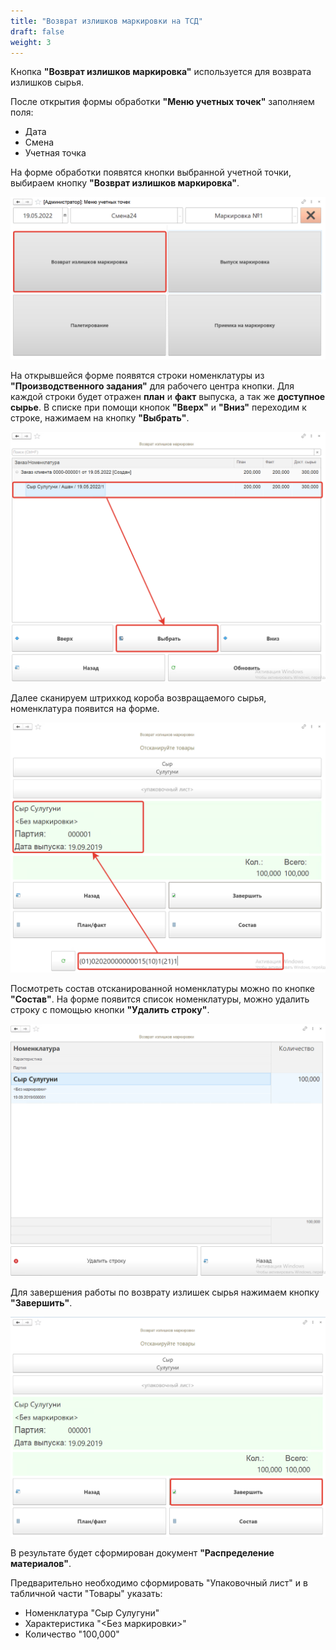 ```yaml
---
title: "Возврат излишков маркировки на ТСД"
draft: false
weight: 3
---
```


Кнопка **"Возврат излишков маркировка"** используется для возврата излишков сырья.

После открытия формы обработки **"Меню учетных точек"** заполняем поля:

- Дата
- Смена
- Учетная точка

На форме обработки появятся кнопки выбранной учетной точки, выбираем кнопку **"Возврат излишков маркировка"**.

![1](1.png)

На открывшейся форме появятся строки номенклатуры из **"Производственного задания"** для рабочего центра кнопки. Для каждой строки  будет отражен **план** и **факт** выпуска, а так же **доступное сырье**. В списке при помощи кнопок **"Вверх"** и **"Вниз"** переходим к строке, нажимаем на кнопку **"Выбрать"**.

![2](2.png)

Далее сканируем штрихкод короба возвращаемого сырья, номенклатура появится на форме.

![3](3.png)

Посмотреть состав отсканированной номенклатуры можно по кнопке **"Состав"**. На форме появится список номенклатуры, можно удалить строку с помощью кнопки **"Удалить строку"**.

![4](4.png)

Для завершения работы по возврату излишек сырья нажимаем кнопку **"Завершить"**.

![5](5.png)

В результате будет сформирован документ **"Распределение материалов"**.

Предварительно необходимо сформировать "Упаковочный лист" и в табличной части "Товары" указать:

- Номенклатура "Сыр Сулугуни"
- Характеристика "<Без маркировки>"
- Количество "100,000"
